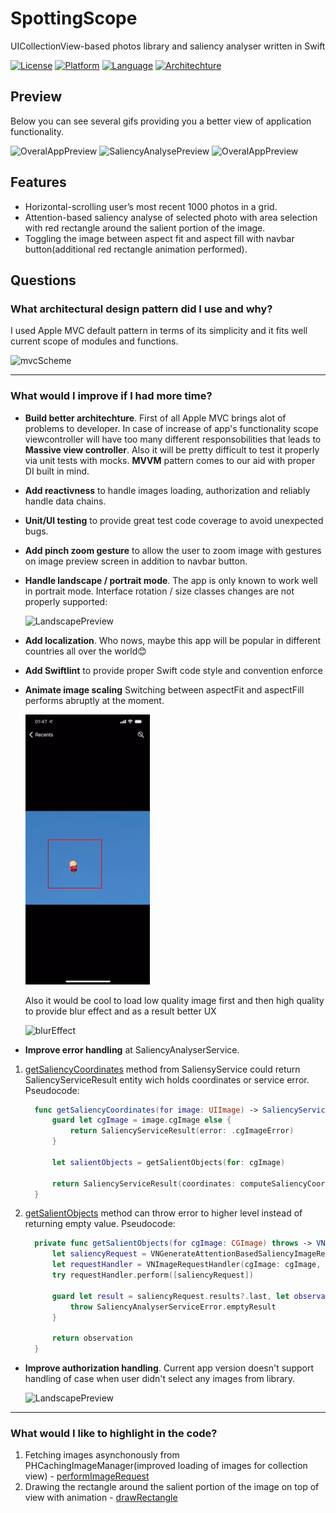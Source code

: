 # SpottingScope
UICollectionView-based photos library and saliency analyser written in Swift

[![License](https://img.shields.io/badge/license-MIT-blue.svg?style=flat)](http://mit-license.org)
[![Platform](http://img.shields.io/badge/platform-iOS-lightgrey.svg?style=flat)](https://developer.apple.com/resources/)
[![Language](http://img.shields.io/badge/language-Swift-orange.svg?style=flat)](https://developer.apple.com/swift)
[![Architechture](http://img.shields.io/badge/architechture-MVC-indigo.svg?style=flat)]([https://developer.apple.com/swift](https://developer.apple.com/library/archive/documentation/General/Conceptual/DevPedia-CocoaCore/MVC.html))            


## Preview
Below you can see several gifs providing you a better view of application functionality.

![OveralAppPreview](https://github.com/Neestackich/SpottingScope/blob/main/RPReplay_Final1654291238.gif "OveralAppPreview preview")
![SaliencyAnalysePreview](https://github.com/Neestackich/SpottingScope/blob/main/RPReplay_Final1654291289.gif "SaliencyAnalysePreview preview")
![OveralAppPreview](https://github.com/Neestackich/SpottingScope/blob/main/RPReplay_Final1654291451.gif "OveralAppPreview preview")


## Features
- Horizontal-scrolling user’s most recent 1000 photos in a grid.
- Attention-based saliency analyse of selected photo with area selection with red rectangle around the salient portion of the image.
- Toggling the image between aspect fit and aspect fill with navbar button(additional red rectangle animation performed).


## Questions



### What architectural design pattern did I use and why?
I used Apple MVC default pattern in terms of its simplicity and it fits well current scope of modules and functions.

![mvcScheme](https://developer.apple.com/library/archive/documentation/General/Conceptual/DevPedia-CocoaCore/Art/model_view_controller_2x.png "MVC Scheme")

*******

### What would I improve if I had more time?

- **Build better architechture**. First of all Apple MVC brings alot of problems to developer. In case of increase of app's functionality scope viewcontroller will have too many different responsobilities that leads to **Massive view controller**. Also it will be pretty difficult to test it properly via unit tests with mocks. **MVVM** pattern comes to our aid with proper DI built in mind.
- **Add reactivness** to handle images loading, authorization and reliably handle data chains.
- **Unit/UI testing** to provide great test code coverage to avoid unexpected bugs.
- **Add pinch zoom gesture** to allow the user to zoom image with gestures on image preview screen in addition to navbar button.
- **Handle landscape / portrait mode**. The app is only known to work well in portrait mode. Interface rotation / size classes changes are not properly supported:

  ![LandscapePreview](https://github.com/Neestackich/SpottingScope/blob/main/RPReplay_Final1654295587.gif "Landscape preview")

- **Add localization**. Who nows, maybe this app will be popular in different countries all over the world😊
- **Add Swiftlint** to provide proper Swift code style and convention enforce
- **Animate image scaling** Switching between aspectFit and aspectFill performs abruptly at the moment. 

  ![Animation](https://github.com/Neestackich/SpottingScope/blob/main/RPReplay_Final1654296449.gif "Animation preview")
  
  Also it would be cool to load low quality image first and then high quality to provide blur effect and as a result better UX
  
  ![blurEffect](https://raw.githubusercontent.com/dombrant/blurry-image-load/master/img/blur-effect.gif "Blur effect")

- **Improve error handling** at SaliencyAnalyserService.
1. [getSaliencyCoordinates](https://github.com/Neestackich/SpottingScope/blob/1fd6b0d94d8217e1849ff877a567fc3ee32168cf/SpottingScope/SpottingScope/Services/SaliencyAnalyser/SaliencyAnalyserService.swift#L21)
  method from SaliensyService could return SaliencyServiceResult entity wich holds coordinates or service error. Pseudocode: 

      ```swift
        func getSaliencyCoordinates(for image: UIImage) -> SaliencyServiceResult {
            guard let cgImage = image.cgImage else {
                return SaliencyServiceResult(error: .cgImageError)
            }

            let salientObjects = getSalientObjects(for: cgImage)

            return SaliencyServiceResult(coordinates: computeSaliencyCoordinates(for: image, with: salientObjects))
        }
      ```

2. [getSalientObjects](https://github.com/Neestackich/SpottingScope/blob/1fd6b0d94d8217e1849ff877a567fc3ee32168cf/SpottingScope/SpottingScope/Services/SaliencyAnalyser/SaliencyAnalyserService.swift#L42)
  method can throw error to higher level instead of returning empty value. Pseudocode:
  
      ```swift
        private func getSalientObjects(for cgImage: CGImage) throws -> VNRectangleObservation {
            let saliencyRequest = VNGenerateAttentionBasedSaliencyImageRequest(completionHandler: nil)
            let requestHandler = VNImageRequestHandler(cgImage: cgImage, options: [:])
            try requestHandler.perform([saliencyRequest])

            guard let result = saliencyRequest.results?.last, let observation = result.salientObjects?.last else {
                throw SaliencyAnalyserServiceError.emptyResult
            }

            return observation
        }
      ```

- **Improve authorization handling**. Current app version doesn't support handling of case when user didn't select any images from library.

  ![LandscapePreview](https://github.com/Neestackich/SpottingScope/blob/main/RPReplay_Final1654298080.gif "Landscape preview")

*******

### What would I like to highlight in the code?
1. Fetching images asynchonously from PHCachingImageManager(improved loading of images for collection view) - [performImageRequest](https://github.com/Neestackich/SpottingScope/blob/01d0bb4c6a5d7ad157569b7e2db3f60b8bceed1b/SpottingScope/SpottingScope/Services/Photos/PhotosService.swift#L54)
2. Drawing the rectangle around the salient portion of the image on top of view with animation - [drawRectangle](https://github.com/Neestackich/SpottingScope/blob/01d0bb4c6a5d7ad157569b7e2db3f60b8bceed1b/SpottingScope/SpottingScope/UI/Views/Modules/SaliencyViewer/SaliencyViewerView.swift#L125)
